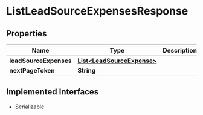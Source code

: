 

# ListLeadSourceExpensesResponse


## Properties

| Name | Type | Description | Notes |
|------------ | ------------- | ------------- | -------------|
|**leadSourceExpenses** | [**List&lt;LeadSourceExpense&gt;**](LeadSourceExpense.md) |  |  [optional] |
|**nextPageToken** | **String** |  |  [optional] |


## Implemented Interfaces

* Serializable


